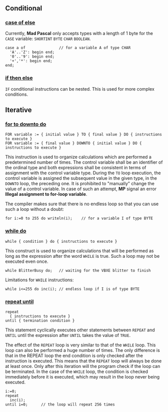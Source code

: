 #

## Conditional

### [case of else](https://www.freepascal.org/docs-html/ref/refsu55.html#x164-18600013.2.2)

Currently, **Mad Pascal** only accepts types with a length of 1 byte for the `CASE` variable: `SHORTINT` `BYTE` `CHAR` `BOOLEAN`.

```delphi
case a of               // for a variable A of type CHAR
  'A'..'Z': begin end;
  '0'..'9': begin end;
  '+','*': begin end;
end;
```

### [if then else](https://www.freepascal.org/docs-html/ref/refsu56.html#x165-18700013.2.3)

`IF` conditional instructions can be nested. This is used for more complex conditions.

## Iterative

### [for to downto do](https://www.freepascal.org/docs-html/ref/refsu57.html)

```delphi
FOR variable := { initial value } TO { final value } DO { instructions to execute }
FOR variable := { final value } DOWNTO { initial value } DO { instructions to execute }
```

This instruction is used to organize calculations which are performed a predetermined number of times. The control variable shall be an identifier of the ordinal type and both expressions shall be consistent in terms of assignment with the control variable type. During the `TO` loop execution, the control variable is assigned the subsequent value in the given type, in the `DOWNTO` loop, the preceding one. It is prohibited to "manually" change the value of a control variable. In case of such an attempt, **MP** signal an error
**Illegal assignment to for-loop variable**.

The compiler makes sure that there is no endless loop so that you can use such a loop without a doubt:

```delphi
for i:=0 to 255 do writeln(i);    // for a variable I of type BYTE
```

### [while do](https://www.freepascal.org/docs-html/ref/refsu60.html#x169-19100013.2.7)

```delphi
while { condition } do { instructions to execute }
```

This construct is used to organize calculations that will be performed as long as the expression after the word `WHILE` is true. Such a loop may not be executed even once.

```delphi
while BlitterBusy do;   // waiting for the VBXE blitter to finish
```
Limitations for `WHILE` instructions:

```delphi
while i<=255 do inc(i); // endless loop if I is of type BYTE
```

### [repeat until](https://www.freepascal.org/docs-html/ref/refsu59.html#x168-19000013.2.6)

```delphi
repeat
  { instructions to execute }
until { termination condition }
```

This statement cyclically executes other statements between `REPEAT` and `UNTIL` until the expression after `UNTIL` takes the value of `TRUE`.

The effect of the `REPEAT` loop is very similar to that of the `WHILE` loop. This loop can also be performed a huge number of times. The only difference is that in the REPEAT loop the end condition is only checked after the instruction is executed. This means that the `REPEAT` loop will always be done at least once. Only after this iteration will the program check if the loop can be terminated. In the case of the `WHILE` loop, the condition is checked immediately before it is executed, which may result in the loop never being executed.

```delphi
i:=0;
repeat
  inc(i);
until i=0;      // the loop will repeat 256 times
```
